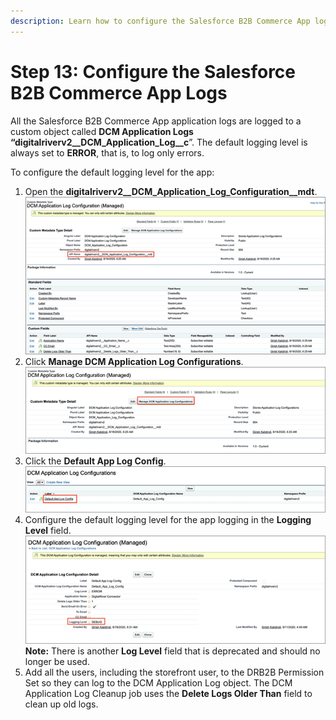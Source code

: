 ```yaml
---
description: Learn how to configure the Salesforce B2B Commerce App logs.
---
```


# Step 13: Configure the Salesforce B2B Commerce App Logs

All the Salesforce B2B Commerce App application logs are logged to a custom object called **DCM Application Logs “digitalriverv2\_\_DCM\_Application\_Log\_\_c**”. The default logging level is always set to **ERROR**, that is, to log only errors.

To configure the default logging level for the app:

1. Open the **digitalriverv2\_\_DCM\_Application\_Log\_Configuration\_\_mdt**. ![](<../.gitbook/assets/Install DR B2B API Connector89.png>)
2. Click **Manage DCM Application Log Configurations**. \
   ![](<../.gitbook/assets/Install DR B2B API Connector90.png>)
3. Click the **Default App Log Config**. \
   ![](<../.gitbook/assets/Install DR B2B API Connector91.png>)
4. Configure the default logging level for the app logging in the **Logging Level** field.\
   ![](<../.gitbook/assets/Install DR B2B API Connector92.png>) \
   **Note:** There is another **Log Level** field that is deprecated and should no longer be used.
5. Add all the users, including the storefront user, to the DRB2B Permission Set so they can log to the DCM Application Log object. The DCM Application Log Cleanup job uses the **Delete Logs Older Than** field to clean up old logs.
